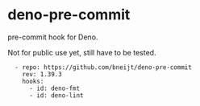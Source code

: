 # deno-pre-commit

pre-commit hook for Deno.

Not for public use yet, still have to be tested.

```
  - repo: https://github.com/bneijt/deno-pre-commit
    rev: 1.39.3
    hooks:
      - id: deno-fmt
      - id: deno-lint
```
